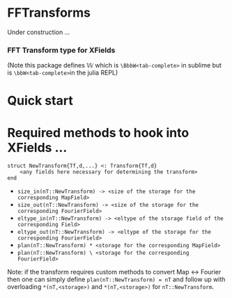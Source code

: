 # FFTransforms

Under construction ...

### FFT Transform type for XFields


(Note this package defines 𝕎 which is `\BbbW<tab-complete>` in sublime but is `\bbW<tab-complete>`in the julia REPL)


# Quick start




# Required methods to hook into XFields ...


```
struct NewTransform{Tf,d,...} <: Transform{Tf,d}
    <any fields here necessary for determining the transform>
end
```

* `size_in(nT::NewTransform) -> <size of the storage for the corresponding MapField>`
* `size_out(nT::NewTransform) -> <size of the storage for the corresponding FourierField>`  
* `eltype_in(nT::NewTransform) -> <eltype of the storage field of the corresponding Field>`
* `eltype_out(nT::NewTransform) -> <eltype of the storage for the corresponding FourierField>`
* `plan(nT::NewTransform) * <storage for the corresponding MapField>`
* `plan(nT::NewTransform) \ <storage for the corresponding FourierField>`


Note: if the transform requires custom methods to convert Map <-> Fourier then one can simply define `plan(nT::NewTransform) = nT` and follow up with overloading `*(nT,<storage>)` and `*(nT,<storage>)` for  `nT::NewTransform`.

